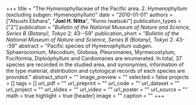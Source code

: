 +++
title = "The Hymenophyllaceae of the Pacific area. 2. Hymenophyllum (excluding subgen. Hymenophyllum)"
date = "2010-01-01"
authors = ["Atsushi Ebihara", "**Joel H. Nitta**", "Kunio Iwatsuki"]
publication_types = ["2"]
publication = "_Bulletin of the National Museum of Nature and Science, Series B (Botany), Tokyo_ 2: 43--59"
publication_short = "_Bulletin of the National Museum of Nature and Science, Series B (Botany), Tokyo_ 2: 43--59"
abstract = "Pacific species of Hymenophyllum subgen. Sphaerocionium, Mecodium, Globosa, Pleuromanes, Myrmecostylum, Fuciformia, Diploöphyllum and Cardiomanes are enumerated. In total, 37 species are recorded in the studied area, and synonymies, information of the type material, distribution and cytological records of each species are provided."
abstract_short = ""
image_preview = ""
selected = false
projects = []
tags = []
url_pdf = ""
url_preprint = ""
url_code = ""
url_dataset = ""
url_project = ""
url_slides = ""
url_video = ""
url_poster = ""
url_source = ""
math = true
highlight = true
[header]
image = ""
caption = ""
+++
